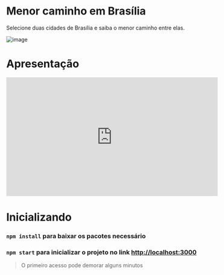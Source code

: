 # Menor caminho em Brasília

Selecione duas cidades de Brasília e saiba o menor caminho entre elas.

![image](https://github.com/projeto-de-algoritmos-2024/Grafos2_Brasilia/assets/88345670/a6e9ff7c-3884-4198-8b5f-9dc97a1fb366)

# Apresentação
<iframe width="560" height="315" src="https://www.youtube.com/embed/WCgSqLIQYl8?si=J0QMRZYYGkQvguCv" title="YouTube video player" frameborder="0" allow="accelerometer; autoplay; clipboard-write; encrypted-media; gyroscope; picture-in-picture; web-share" referrerpolicy="strict-origin-when-cross-origin" allowfullscreen></iframe>

# Inicializando

### `npm install` para baixar os pacotes necessário

### `npm start` para inicializar o projeto no link [http://localhost:3000](http://localhost:3000)

> O primeiro acesso pode demorar alguns minutos
